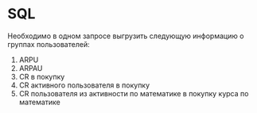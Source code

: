 # SQL

Необходимо в одном запросе выгрузить следующую информацию о группах пользователей:

1. ARPU 
2. ARPAU 
3. CR в покупку 
4. СR активного пользователя в покупку 
5. CR пользователя из активности по математике в покупку курса по математике
